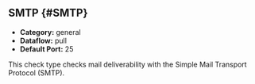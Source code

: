 ## SMTP {#SMTP}
 * **Category:** general
 * **Dataflow:** pull
 * **Default Port:** 25

This check type checks mail deliverability with the Simple Mail Transport Protocol (SMTP).
